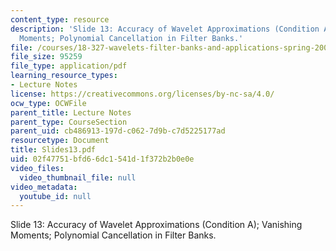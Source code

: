 ```yaml
---
content_type: resource
description: 'Slide 13: Accuracy of Wavelet Approximations (Condition A); Vanishing
  Moments; Polynomial Cancellation in Filter Banks.'
file: /courses/18-327-wavelets-filter-banks-and-applications-spring-2003/02f47751bfd66dc1541d1f372b2b0e0e_Slides13.pdf
file_size: 95259
file_type: application/pdf
learning_resource_types:
- Lecture Notes
license: https://creativecommons.org/licenses/by-nc-sa/4.0/
ocw_type: OCWFile
parent_title: Lecture Notes
parent_type: CourseSection
parent_uid: cb486913-197d-c062-7d9b-c7d5225177ad
resourcetype: Document
title: Slides13.pdf
uid: 02f47751-bfd6-6dc1-541d-1f372b2b0e0e
video_files:
  video_thumbnail_file: null
video_metadata:
  youtube_id: null
---
```

Slide 13: Accuracy of Wavelet Approximations (Condition A); Vanishing Moments; Polynomial Cancellation in Filter Banks.